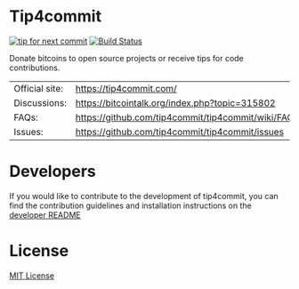 Tip4commit
==========

[![tip for next commit](https://tip4commit.com/projects/307.svg)](https://tip4commit.com/projects/307)
[![Build Status](https://travis-ci.org/tip4commit/tip4commit.svg?branch=master)](https://travis-ci.org/tip4commit/tip4commit)

Donate bitcoins to open source projects or receive tips for code contributions.

|                |                                                   |
| -------------- | ------------------------------------------------- |
| Official site: | https://tip4commit.com/                           |
| Discussions:   | https://bitcointalk.org/index.php?topic=315802    |
| FAQs:          | https://github.com/tip4commit/tip4commit/wiki/FAQ |
| Issues:        | https://github.com/tip4commit/tip4commit/issues   |


Developers
==========

If you would like to contribute to the development of tip4commit, you can find the contribution guidelines and installation instructions on the [developer README](https://github.com/tip4commit/tip4commit/wiki/Developer-README)


License
=======

[MIT License](https://github.com/tip4commit/tip4commit/blob/master/LICENSE)
